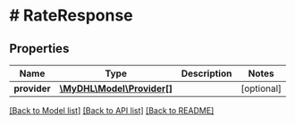 # # RateResponse

## Properties

Name | Type | Description | Notes
------------ | ------------- | ------------- | -------------
**provider** | [**\MyDHL\Model\Provider[]**](Provider.md) |  | [optional]

[[Back to Model list]](../../README.md#models) [[Back to API list]](../../README.md#endpoints) [[Back to README]](../../README.md)
